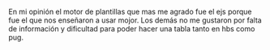 En mi opinión el motor de plantillas que mas me agrado fue el ejs porque fue el que nos enseñaron a usar mojor. Los demás no me gustaron por falta de información y dificultad para poder hacer una tabla tanto en hbs como pug.
